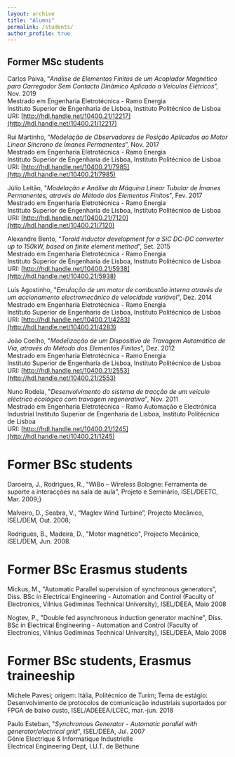```yaml
---
layout: archive
title: "Alumni"
permalink: /students/
author_profile: true
---
```



## Former MSc students

Carlos Paiva, “_Análise de Elementos Finitos de um Acoplador Magnético para Carregador Sem Contacto Dinâmico Aplicado a Veículos Elétricos_”, Nov. 2019\
Mestrado em Engenharia Eletrotécnica - Ramo Energia\
Instituto Superior de Engenharia de Lisboa, Instituto Politécnico de Lisboa\
URI: [http://hdl.handle.net/10400.21/12217](http://hdl.handle.net/10400.21/12217)

Rui Martinho, “_Modelação de Observadores de Posição Aplicados ao Motor Linear Síncrono de Ímanes Permanentes_”, Nov. 2017\
Mestrado em Engenharia Eletrotécnica - Ramo Energia\
Instituto Superior de Engenharia de Lisboa, Instituto Politécnico de Lisboa\
URI: [http://hdl.handle.net/10400.21/7985](http://hdl.handle.net/10400.21/7985)

Júlio Leitão, "_Modelação e Análise da Máquina Linear Tubular de Ímanes Permanentes, através do Método dos Elementos Finitos_", Fev. 2017\
Mestrado em Engenharia Eletrotécnica - Ramo Energia\
Instituto Superior de Engenharia de Lisboa, Instituto Politécnico de Lisboa\
URI: [http://hdl.handle.net/10400.21/7120](http://hdl.handle.net/10400.21/7120)

Alexandre Bento, “_Toroid inductor development for a SiC DC-DC converter up to 150kW, based on finite element method_”, Set. 2015\
Mestrado em Engenharia Eletrotécnica - Ramo Energia\
Instituto Superior de Engenharia de Lisboa, Instituto Politécnico de Lisboa\
URI: [http://hdl.handle.net/10400.21/5938](http://hdl.handle.net/10400.21/5938)

Luís Agostinho, "_Emulação de um motor de combustão interna através de um accionamento electromecânico de velocidade variável_", Dez. 2014\
Mestrado em Engenharia Eletrotécnica - Ramo Energia\
Instituto Superior de Engenharia de Lisboa, Instituto Politécnico de Lisboa\
URI: [http://hdl.handle.net/10400.21/4283](http://hdl.handle.net/10400.21/4283)

João Coelho, "_Modelização de um Dispositivo de Travagem Automático de Via, através do Método dos Elementos Finitos_", Dez. 2012\
Mestrado em Engenharia Eletrotécnica - Ramo Energia\
Instituto Superior de Engenharia de Lisboa, Instituto Politécnico de Lisboa\
URI: [http://hdl.handle.net/10400.21/2553](http://hdl.handle.net/10400.21/2553)

Nuno Rodeia, "_Desenvolvimento do sistema de tracção de um veículo eléctrico ecológico com travagem regenerativa_", Nov. 2011\
Mestrado em Engenharia Eletrotécnica - Ramo Automação e Electrónica Industrial
Instituto Superior de Engenharia de Lisboa, Instituto Politécnico de Lisboa\
URI: [http://hdl.handle.net/10400.21/1245](http://hdl.handle.net/10400.21/1245)


# Former BSc students
Daroeira, J., Rodrigues, R., "WiBo – Wireless Bologne: Ferramenta de suporte a interacções na sala de aula", Projeto e Seminário, ISEL/DEETC, Mar. 2009;}

Malveiro, D., Seabra, V., “Maglev Wind Turbine”, Projecto Mecânico, ISEL/DEM, Out. 2008;

Rodrigues, B., Madeira, D., "Motor magnético", Projecto Mecânico, ISEL/DEM, Jun. 2008.


# Former BSc Erasmus students
Mickus, M., "Automatic Parallel supervision of synchronous generators", Diss. BSc in Electrical Engineering - Automation and Control (Faculty of Electronics, Vilnius Gediminas Technical University), ISEL/DEEA, Maio 2008

Nogtev, P., "Double fed asynchronous induction generator machine", Diss. BSc in Electrical Engineering - Automation and Control (Faculty of Electronics, Vilnius Gediminas Technical University), ISEL/DEEA, Maio 2008

# Former BSc students, Erasmus traineeship
Michele Pavesi; origem: Itália, Politécnico de Turim; Tema de estágio: Desenvolvimento de protocolos de comunicação industriais suportados por FPGA de baixo custo, ISEL/ADEEEA/LCEC, mar.-jun. 2018

Paulo Esteban, "_Synchronous Generator - Automatic parallel with generator/electrical grid_", ISEL/DEEA, Jul. 2007\
Génie Electrique & Informatique Industrielle\
Electrical Engineering Dept, I.U.T. de Béthune



